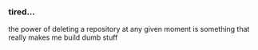 ### tired...
the power of deleting a repository at any given moment is something that really makes me build dumb stuff

